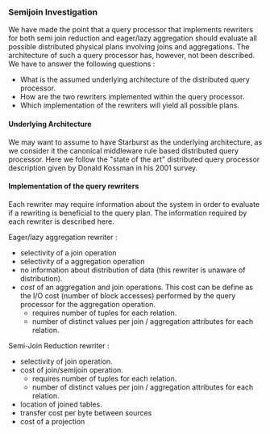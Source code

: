 ### Semijoin Investigation 

We have made the point that a query processor that implements rewriters for both semi join reduction and eager/lazy aggregation should evaluate all possible distributed physical plans involving joins and aggregations.
The architecture of such a query processor has, however, not been described. We have to answer the following questions :

 - What is the assumed underlying architecture of the distributed query processor.
 - How are the two rewriters implemented within the query processor.
 - Which implementation of the rewriters will yield all possible plans.
 
#### Underlying Architecture
We may want to assume to have Starburst as the underlying architecture, as we consider it the canonical middleware rule based distributed query processor.
Here we follow the "state of the art" distributed query processor description given by Donald Kossman in his 2001 survey.

#### Implementation of the query rewriters
Each rewriter may require information about the system in order to evaluate if a rewriting is beneficial to the query plan. The information required by each rewriter is described here.

Eager/lazy aggregation rewriter :
 
 - selectivity of a join operation
 - selectivity of a aggregation operation
 - no information about distribution of data (this rewriter is unaware of distribution).
 - *cost* of an aggregation and join operations. This cost can be define as the I/O cost (number of block accesses) performed by the query processor for the aggregation operation.
 	- requires number of tuples for each relation.
 	- number of distinct values per join / aggregation attributes for each relation.

Semi-Join Reduction rewriter :

 - selectivity of join operation.
 - cost of join/semijoin operation.
 	- requires number of tuples for each relation.
 	- number of distinct values per join / aggregation attributes for each relation.
 - location of joined tables.
 - transfer cost per byte between sources
 - cost of a projection